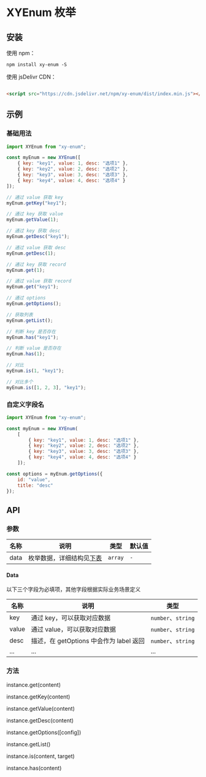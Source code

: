 # XYEnum 枚举

## 安装

使用 npm：

```shell
npm install xy-enum -S
```

使用 jsDelivr CDN：

```html

<script src="https://cdn.jsdelivr.net/npm/xy-enum/dist/index.min.js"></script>
```

## 示例

### 基础用法

```js
import XYEnum from "xy-enum";

const myEnum = new XYEnum([
    { key: "key1", value: 1, desc: "选项1" },
    { key: "key2", value: 2, desc: "选项2" },
    { key: "key3", value: 3, desc: "选项3" },
    { key: "key4", value: 4, desc: "选项4" }
]);

// 通过 value 获取 key
myEnum.getKey("key1");

// 通过 key 获取 value
myEnum.getValue(1);

// 通过 key 获取 desc
myEnum.getDesc("key1");

// 通过 value 获取 desc
myEnum.getDesc(1);

// 通过 key 获取 record
myEnum.get(1);

// 通过 value 获取 record
myEnum.get("key1");

// 通过 options
myEnum.getOptions();

// 获取列表
myEnum.getList();

// 判断 key 是否存在
myEnum.has("key1");

// 判断 value 是否存在
myEnum.has(1);

// 对比
myEnum.is(1, "key1");

// 对比多个
myEnum.is([1, 2, 3], "key1");
```

### 自定义字段名

```js
import XYEnum from "xy-enum";

const myEnum = new XYEnum(
    [
        { key: "key1", value: 1, desc: "选项1" },
        { key: "key2", value: 2, desc: "选项2" },
        { key: "key3", value: 3, desc: "选项3" },
        { key: "key4", value: 4, desc: "选项4" }
    ]);

const options = myEnum.getOptions({
    id: "value",
    title: "desc"
});
```

## API

### 参数

| 名称   | 说明                    | 类型      | 默认值 |
|------|-----------------------|---------|-----|
| data | 枚举数据，详细结构见[下表](#data) | `array` | `-` |

#### Data

以下三个字段为必填项，其他字段根据实际业务场景定义

| 名称    | 说明                            | 类型                |
|-------|-------------------------------|-------------------|
| key   | 通过 key，可以获取对应数据               | `number`、`string` |
| value | 通过 value，可以获取对应数据             | `number`、`string` |
| desc  | 描述，在 getOptions 中会作为 label 返回 | `number`、`string` |
| ...   | ...                           | ...               |

### 方法

instance.get(content)

instance.getKey(content)

instance.getValue(content)

instance.getDesc(content)

instance.getOptions([config])

instance.getList()

instance.is(content, target)

instance.has(content)
